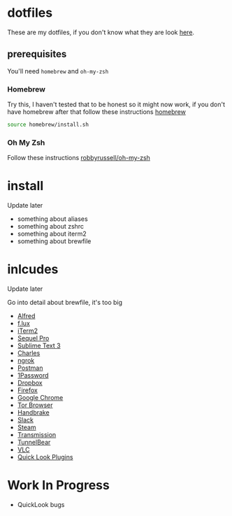 # dotfiles

These are my dotfiles, if you don't know what they are look [here](https://dotfiles.github.io/).

## prerequisites

You'll need `homebrew` and `oh-my-zsh`

### Homebrew

Try this, I haven't tested that to be honest so it might now work, if you don't have homebrew after that follow these instructions [homebrew](http://brew.sh/)

```bash
source homebrew/install.sh
```

### Oh My Zsh

Follow these instructions [robbyrussell/oh-my-zsh](https://github.com/robbyrussell/oh-my-zsh)

# install

Update later

- something about aliases
- something about zshrc
- something about iterm2
- something about brewfile

# inlcudes

Update later

Go into detail about brewfile, it's too big

- [Alfred](https://www.alfredapp.com/)
- [f.lux](https://justgetflux.com/)
- [iTerm2](https://www.iterm2.com/)
- [Sequel Pro](http://www.sequelpro.com/)
- [Sublime Text 3](https://www.sublimetext.com/3)
- [Charles](https://www.charlesproxy.com/)
- [ngrok](https://ngrok.com/)
- [Postman](https://www.getpostman.com/)
- [1Password](https://1password.com/)
- [Dropbox](https://www.dropbox.com/)
- [Firefox](https://www.mozilla.org/firefox)
- [Google Chrome](https://www.google.com/chrome/)
- [Tor Browser](https://www.torproject.org/projects/torbrowser.html.en)
- [Handbrake](https://handbrake.fr/)
- [Slack](https://slack.com/)
- [Steam](http://store.steampowered.com/)
- [Transmission](https://www.transmissionbt.com/)
- [TunnelBear](https://www.tunnelbear.com/)
- [VLC](http://www.videolan.org/)
- [Quick Look Plugins](https://github.com/sindresorhus/quick-look-plugins)


# Work In Progress

- QuickLook bugs

